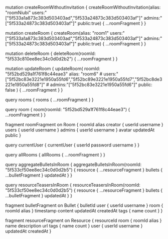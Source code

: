 mutation createRoomWithoutInvitation {
  createRoomWithoutInvitation(alias: "roomNiubi" users:"[\"5f533a1a873c383d503403ad\",\"5f533a24873c383d503403af\"]" admins:"[\"5f533a24873c383d503403af\"]" public:true) {
    ...roomFragment
  }
}

mutation createRoom {
  createRoom(alias: "room1" users:"[\"5f533a1a873c383d503403ad\",\"5f533a24873c383d503403af\"]" admins:"[\"5f533a24873c383d503403af\"]" public:true) {
    ...roomFragment
  }
}

mutation deleteRoom {
	deleteRoom(roomId: "5f533c810ee8ec34c0d0d2b2") {
    ...roomFragment
  }
}

mutation updateRoom {
  updateRoom(
    roomId: "5f52bd529a1f761f8c44eae3" 
    alias: "room6" 
    # users:"[\"5f52bc83e3221e1950a55fd6\",\"5f52bc89e3221e1950a55fd7\",\"5f52bc8de3221e1950a55fd8\"]" 
    # admins:"[\"5f52bc83e3221e1950a55fd6\"]" 
    public: false
  ) {
    ...roomFragment
  }
}

query rooms {
  rooms {
    ...roomFragment
  }
}

query room {
  room(roomId: "5f52bd529a1f761f8c44eae3") {
    ...roomFragment
  }
}

fragment roomFragment on Room {
  roomId
  alias
  creator {
    userId
    username
  }
  users {
    userId
    username
  }
  admins {
    userId
    username
  }
  avatar
  updatedAt
  public
}


query currentUser {
  currentUser {
    userId
    password
    username
  }
}

query allRooms {
  allRooms {
    ...roomFragment
  }
}


query aggregateBulletsInRoom {
  aggregateBulletsInRoom(roomId: "5f533cf50ee8ec34c0d0d2b5") {
  	resource {
      ...resourceFragment
    }
    bullets {
      ...bulletFragment
    }
    updatedAt
  }
}

query resourceTeasersInRoom {
  resourceTeasersInRoom(roomId: "5f533cf50ee8ec34c0d0d2b5") {
  	resource {
      ...resourceFragment
    }
    bullets {
      ...bulletFragment
    }
    updatedAt
  }
}

fragment bulletFragment on Bullet {
  bulletId
  user {
    userId
    username
  }
  room {
    roomId
    alias
  }
  timestamp
  content
  updatedAt
	createdAt
  tags {
    name
    count
  }
}



fragment resourceFragment on Resource {
  resourceId
  room {
    roomId
    alias
  }
  name
  description
  url
  tags {
    name
    count
  }
  user {
    userId
    username
  }
  updatedAt
	createdAt
}